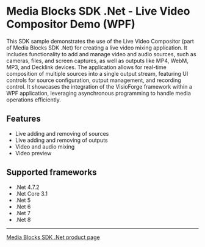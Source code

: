 # Media Blocks SDK .Net - Live Video Compositor Demo (WPF)

This SDK sample demonstrates the use of the Live Video Compositor (part of Media Blocks SDK .Net) for creating a live video mixing application. It includes functionality to add and manage video and audio sources, such as cameras, files, and screen captures, as well as outputs like MP4, WebM, MP3, and Decklink devices. The application allows for real-time composition of multiple sources into a single output stream, featuring UI controls for source configuration, output management, and recording control. It showcases the integration of the VisioForge framework within a WPF application, leveraging asynchronous programming to handle media operations efficiently.

## Features

- Live adding and removing of sources
- Live adding and removing of outputs
- Video and audio mixing
- Video preview

## Supported frameworks

- .Net 4.7.2
- .Net Core 3.1
- .Net 5
- .Net 6
- .Net 7
- .Net 8

---

[Media Blocks SDK .Net product page](https://www.visioforge.com/media-blocks-sdk)
